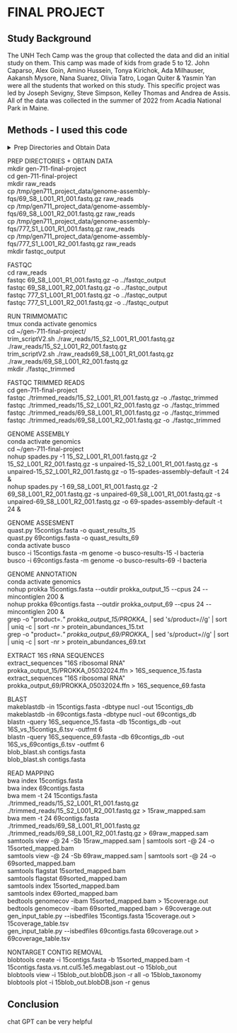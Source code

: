 # FINAL PROJECT  
## Study Background 
The UNH Tech Camp was the group that collected the data and did an initial study on them.
This camp was made of kids from grade 5 to 12.
John Caparso, Alex Goin, Amino Hussein, Tonya Kirichok, Ada Milhauser, Aakansh Mysore, Nana Suarez, Olivia Tatro, Logan Quiter & Yasmin Yan were all the students that worked on this study. 
This specific project was led by Joseph Sevigny, Steve Simpson, Kelley Thomas and Andrea de Assis.
All of the data was collected in the summer of 2022 from Acadia National Park in Maine. 
## Methods - I used this code 
<details>
  <summary>Prep Directories and Obtain Data</summary>
  <p>
    mkdir gen-711-final-project    
    cd gen-711-final-project    
    mkdir raw_reads    
    cp /tmp/gen711_project_data/genome-assembly-fqs/69_S8_L001_R1_001.fastq.gz raw_reads    
    cp /tmp/gen711_project_data/genome-assembly-fqs/69_S8_L001_R2_001.fastq.gz raw_reads    
    cp /tmp/gen711_project_data/genome-assembly-fqs/777_S1_L001_R1_001.fastq.gz raw_reads    
    cp /tmp/gen711_project_data/genome-assembly-fqs/777_S1_L001_R2_001.fastq.gz raw_reads    
    mkdir fastqc_output  
  </p>
</details>


PREP DIRECTORIES + OBTAIN DATA  
mkdir gen-711-final-project  
cd gen-711-final-project  
mkdir raw_reads  
cp /tmp/gen711_project_data/genome-assembly-fqs/69_S8_L001_R1_001.fastq.gz raw_reads  
cp /tmp/gen711_project_data/genome-assembly-fqs/69_S8_L001_R2_001.fastq.gz raw_reads  
cp /tmp/gen711_project_data/genome-assembly-fqs/777_S1_L001_R1_001.fastq.gz raw_reads  
cp /tmp/gen711_project_data/genome-assembly-fqs/777_S1_L001_R2_001.fastq.gz raw_reads  
mkdir fastqc_output  

FASTQC   
cd raw_reads  
fastqc 69_S8_L001_R1_001.fastq.gz -o ../fastqc_output  
fastqc 69_S8_L001_R2_001.fastq.gz -o ../fastqc_output  
fastqc 777_S1_L001_R1_001.fastq.gz -o ../fastqc_output  
fastqc 777_S1_L001_R2_001.fastq.gz -o ../fastqc_output  

RUN TRIMMOMATIC  
tmux
conda activate genomics   
cd ~/gen-711-final-project/  
trim_scriptV2.sh ./raw_reads/15_S2_L001_R1_001.fastq.gz ./raw_reads/15_S2_L001_R2_001.fastq.gz  
trim_scriptV2.sh ./raw_reads69_S8_L001_R1_001.fastq.gz ./raw_reads/69_S8_L001_R2_001.fastq.gz   
mkdir ./fastqc_trimmed

FASTQC TRIMMED READS  
cd gen-711-final-project  
fastqc ./trimmed_reads/15_S2_L001_R1_001.fastq.gz -o ./fastqc_trimmed  
fastqc ./trimmed_reads/15_S2_L001_R2_001.fastq.gz -o ./fastqc_trimmed  
fastqc ./trimmed_reads/69_S8_L001_R1_001.fastq.gz -o ./fastqc_trimmed  
fastqc ./trimmed_reads/69_S8_L001_R2_001.fastq.gz -o ./fastqc_trimmed  

GENOME ASSEMBLY    
conda activate genomics  
cd ~/gen-711-final-project  
nohup spades.py -1 15_S2_L001_R1_001.fastq.gz -2 15_S2_L001_R2_001.fastq.gz -s unpaired-15_S2_L001_R1_001.fastq.gz -s unpaired-15_S2_L001_R2_001.fastq.gz -o 15-spades-assembly-default -t 24 &  
nohup spades.py -1 69_S8_L001_R1_001.fastq.gz -2 69_S8_L001_R2_001.fastq.gz -s unpaired-69_S8_L001_R1_001.fastq.gz -s unpaired-69_S8_L001_R2_001.fastq.gz -o 69-spades-assembly-default -t 24 &  

GENOME ASSESMENT    
quast.py 15contigs.fasta -o quast_results_15    
quast.py 69contigs.fasta -o quast_results_69  
conda activate busco     
busco -i 15contigs.fasta -m genome -o busco-results-15 -l bacteria  
busco -i 69contigs.fasta -m genome -o busco-results-69 -l bacteria  

GENOME ANNOTATION    
conda activate genomics    
nohup prokka 15contigs.fasta --outdir prokka_output_15 --cpus 24 --mincontiglen 200 &     
nohup prokka 69contigs.fasta --outdir prokka_output_69 --cpus 24 --mincontiglen 200 &      
grep -o "product=.*" prokka_output_15/PROKKA_* | sed 's/product=//g' | sort | uniq -c | sort -nr > protein_abundances_15.txt     
grep -o "product=.*" prokka_output_69/PROKKA_* | sed 's/product=//g' | sort | uniq -c | sort -nr > protein_abundances_69.txt    

EXTRACT 16S rRNA SEQUENCES   
extract_sequences "16S ribosomal RNA" prokka_output_15/PROKKA_05032024.ffn > 16S_sequence_15.fasta    
extract_sequences "16S ribosomal RNA" prokka_output_69/PROKKA_05032024.ffn > 16S_sequence_69.fasta  

BLAST  
makeblastdb -in 15contigs.fasta -dbtype nucl -out 15contigs_db        
makeblastdb -in 69contigs.fasta -dbtype nucl -out 69contigs_db  
blastn -query 16S_sequence_15.fasta -db 15contigs_db -out 16S_vs_15contigs_6.tsv -outfmt 6        
blastn -query 16S_sequence_69.fasta -db 69contigs_db -out 16S_vs_69contigs_6.tsv -outfmt 6  
blob_blast.sh contigs.fasta    
blob_blast.sh contigs.fasta  

READ MAPPING  
bwa index 15contigs.fasta         
bwa index 69contigs.fasta     
bwa mem -t 24 15contigs.fasta ./trimmed_reads/15_S2_L001_R1_001.fastq.gz ./trimmed_reads/15_S2_L001_R2_001.fastq.gz > 15raw_mapped.sam      
bwa mem -t 24 69contigs.fasta ./trimmed_reads/69_S8_L001_R1_001.fastq.gz ./trimmed_reads/69_S8_L001_R2_001.fastq.gz > 69raw_mapped.sam    
samtools view -@ 24 -Sb  15raw_mapped.sam  | samtools sort -@ 24 -o 15sorted_mapped.bam  
samtools view -@ 24 -Sb  69raw_mapped.sam  | samtools sort -@ 24 -o 69sorted_mapped.bam  
samtools flagstat 15sorted_mapped.bam    
samtools flagstat 69sorted_mapped.bam    
samtools index 15sorted_mapped.bam    
samtools index 69orted_mapped.bam      
bedtools genomecov -ibam 15sorted_mapped.bam > 15coverage.out    
bedtools genomecov -ibam 69sorted_mapped.bam > 69coverage.out     
gen_input_table.py  --isbedfiles 15contigs.fasta 15coverage.out >  15coverage_table.tsv  
gen_input_table.py  --isbedfiles 69contigs.fasta 69coverage.out >  69coverage_table.tsv 

NONTARGET CONTIG REMOVAL  
blobtools create -i 15contigs.fasta -b 15sorted_mapped.bam -t 15contigs.fasta.vs.nt.cul5.1e5.megablast.out -o 15blob_out      
blobtools view -i 15blob_out.blobDB.json -r all -o 15blob_taxonomy   
blobtools plot -i 15blob_out.blobDB.json -r genus 



## Conclusion  
chat GPT can be very helpful   
